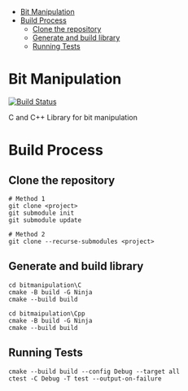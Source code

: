 - [Bit Manipulation](#bit-manipulation)
- [Build Process](#build-process)
  - [Clone the repository](#clone-the-repository)
  - [Generate and build library](#generate-and-build-library)
  - [Running Tests](#running-tests)

# Bit Manipulation

[![Build Status](https://travis-ci.org/coder137/bitmanipulation.svg?branch=master)](https://travis-ci.org/coder137/bitmanipulation)

C and C++ Library for bit manipulation

# Build Process

## Clone the repository

```
# Method 1
git clone <project>
git submodule init
git submodule update

# Method 2
git clone --recurse-submodules <project>
```

## Generate and build library

```
cd bitmanipulation\C
cmake -B build -G Ninja
cmake --build build

cd bitmaipulation\Cpp
cmake -B build -G Ninja
cmake --build build
```

## Running Tests

```
cmake --build build --config Debug --target all
ctest -C Debug -T test --output-on-failure
```
